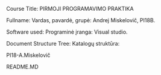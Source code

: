 Course Title: PIRMOJI PROGRAMAVIMO PRAKTIKA

Fullname: Vardas, pavardė, grupė: Andrej Miskelovič, PI18B.

Software used: Programinė įranga: Visual studio.

Document Structure Tree: Katalogų struktūra:

PI18-A.Miskelovič



README.MD
